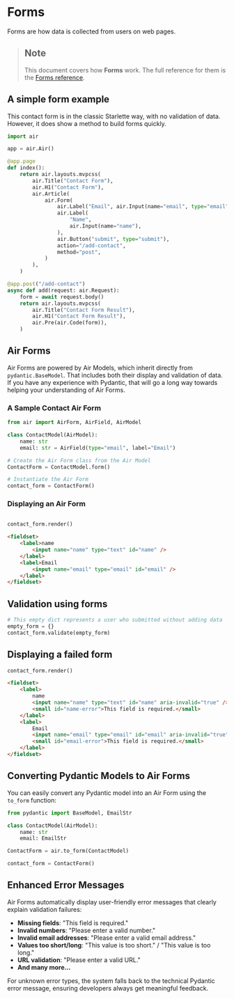 # Forms

Forms are how data is collected from users on web pages.

> ## Note
> This document covers how **Forms** work. The full reference for them is the [Forms reference](https://feldroy.github.io/air/api/forms/).

## A simple form example

This contact form is in the classic Starlette way, with no validation of data. However, it does show a method to build forms quickly.

```python
import air

app = air.Air()

@app.page
def index():
    return air.layouts.mvpcss(
        air.Title("Contact Form"),
        air.H1("Contact Form"),
        air.Article(
            air.Form(
                air.Label("Email", air.Input(name="email", type="email"), for_="Email"),
                air.Label(
                    "Name",
                    air.Input(name="name"),
                ),
                air.Button("submit", type="submit"),
                action="/add-contact",
                method="post",
            )
        ),
    )

@app.post("/add-contact")
async def add(request: air.Request):
    form = await request.body()
    return air.layouts.mvpcss(
        air.Title("Contact Form Result"),
        air.H1("Contact Form Result"),
        air.Pre(air.Code(form)),
    )
```

## Air Forms

Air Forms are powered by Air Models, which inherit directly from `pydantic.BaseModel`. That includes both their display and validation of data. If you have any experience with Pydantic, that will go a long way towards helping your understanding of Air Forms.

### A Sample Contact Air Form

```python
from air import AirForm, AirField, AirModel

class ContactModel(AirModel):
    name: str
    email: str = AirField(type="email", label="Email")

# Create the Air Form class from the Air Model
ContactForm = ContactModel.form()

# Instantiate the Air Form
contact_form = ContactForm()
```

### Displaying an Air Form

```python

contact_form.render()
```

```html
<fieldset>
    <label>name
        <input name="name" type="text" id="name" />
    </label>
    <label>Email
        <input name="email" type="email" id="email" />
    </label>
</fieldset>
```

## Validation using forms

```python
# This empty dict represents a user who submitted without adding data
empty_form = {}
contact_form.validate(empty_form)
```

## Displaying a failed form

```python
contact_form.render()
```

```html
<fieldset>
    <label>
        name
        <input name="name" type="text" id="name" aria-invalid="true" />
        <small id="name-error">This field is required.</small>
    </label>
    <label>
        Email
        <input name="email" type="email" id="email" aria-invalid="true" />
        <small id="email-error">This field is required.</small>
    </label>
</fieldset>
```

## Converting Pydantic Models to Air Forms

You can easily convert any Pydantic model into an Air Form using the `to_form` function:

```python
from pydantic import BaseModel, EmailStr

class ContactModel(AirModel):
    name: str
    email: EmailStr

ContactForm = air.to_form(ContactModel)

contact_form = ContactForm()
```

## Enhanced Error Messages

Air Forms automatically display user-friendly error messages that clearly explain validation failures:

- **Missing fields**: "This field is required."
- **Invalid numbers**: "Please enter a valid number."
- **Invalid email addresses**: "Please enter a valid email address."
- **Values too short/long**: "This value is too short." / "This value is too long."
- **URL validation**: "Please enter a valid URL."
- **And many more...**

For unknown error types, the system falls back to the technical Pydantic error message, ensuring developers always get meaningful feedback.
